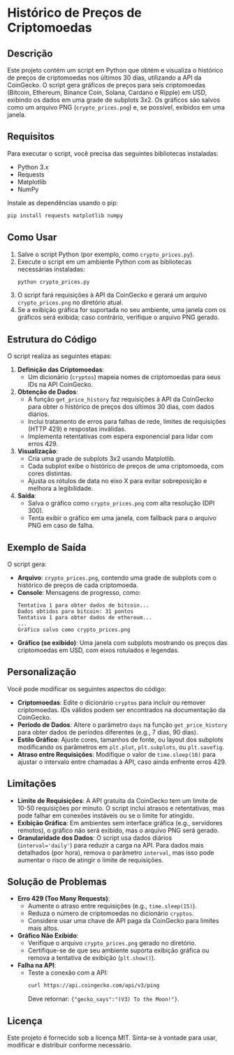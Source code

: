

# Histórico de Preços de Criptomoedas

## Descrição
Este projeto contém um script em Python que obtém e visualiza o histórico de preços de criptomoedas nos últimos 30 dias, utilizando a API da CoinGecko. O script gera gráficos de preços para seis criptomoedas (Bitcoin, Ethereum, Binance Coin, Solana, Cardano e Ripple) em USD, exibindo os dados em uma grade de subplots 3x2. Os gráficos são salvos como um arquivo PNG (`crypto_prices.png`) e, se possível, exibidos em uma janela.

## Requisitos
Para executar o script, você precisa das seguintes bibliotecas instaladas:
- Python 3.x
- Requests
- Matplotlib
- NumPy

Instale as dependências usando o pip:
```bash
pip install requests matplotlib numpy
```

## Como Usar
1. Salve o script Python (por exemplo, como `crypto_prices.py`).
2. Execute o script em um ambiente Python com as bibliotecas necessárias instaladas:
   ```bash
   python crypto_prices.py
   ```
3. O script fará requisições à API da CoinGecko e gerará um arquivo `crypto_prices.png` no diretório atual.
4. Se a exibição gráfica for suportada no seu ambiente, uma janela com os gráficos será exibida; caso contrário, verifique o arquivo PNG gerado.

## Estrutura do Código
O script realiza as seguintes etapas:
1. **Definição das Criptomoedas**:
   - Um dicionário (`cryptos`) mapeia nomes de criptomoedas para seus IDs na API CoinGecko.
2. **Obtenção de Dados**:
   - A função `get_price_history` faz requisições à API da CoinGecko para obter o histórico de preços dos últimos 30 dias, com dados diários.
   - Inclui tratamento de erros para falhas de rede, limites de requisições (HTTP 429) e respostas inválidas.
   - Implementa retentativas com espera exponencial para lidar com erros 429.
3. **Visualização**:
   - Cria uma grade de subplots 3x2 usando Matplotlib.
   - Cada subplot exibe o histórico de preços de uma criptomoeda, com cores distintas.
   - Ajusta os rótulos de data no eixo X para evitar sobreposição e melhora a legibilidade.
4. **Saída**:
   - Salva o gráfico como `crypto_prices.png` com alta resolução (DPI 300).
   - Tenta exibir o gráfico em uma janela, com fallback para o arquivo PNG em caso de falha.

## Exemplo de Saída
O script gera:
- **Arquivo**: `crypto_prices.png`, contendo uma grade de subplots com o histórico de preços de cada criptomoeda.
- **Console**: Mensagens de progresso, como:
  ```
  Tentativa 1 para obter dados de bitcoin...
  Dados obtidos para bitcoin: 31 pontos
  Tentativa 1 para obter dados de ethereum...
  ...
  Gráfico salvo como crypto_prices.png
  ```
- **Gráfico (se exibido)**: Uma janela com subplots mostrando os preços das criptomoedas em USD, com eixos rotulados e legendas.

## Personalização
Você pode modificar os seguintes aspectos do código:
- **Criptomoedas**: Edite o dicionário `cryptos` para incluir ou remover criptomoedas. IDs válidos podem ser encontrados na documentação da CoinGecko.
- **Período de Dados**: Altere o parâmetro `days` na função `get_price_history` para obter dados de períodos diferentes (e.g., 7 dias, 90 dias).
- **Estilo Gráfico**: Ajuste cores, tamanhos de fonte, ou layout dos subplots modificando os parâmetros em `plt.plot`, `plt.subplots`, ou `plt.savefig`.
- **Atraso entre Requisições**: Modifique o valor de `time.sleep(10)` para ajustar o intervalo entre chamadas à API, caso ainda enfrente erros 429.

## Limitações
- **Limite de Requisições**: A API gratuita da CoinGecko tem um limite de 10-50 requisições por minuto. O script inclui atrasos e retentativas, mas pode falhar em conexões instáveis ou se o limite for atingido.
- **Exibição Gráfica**: Em ambientes sem interface gráfica (e.g., servidores remotos), o gráfico não será exibido, mas o arquivo PNG será gerado.
- **Granularidade dos Dados**: O script usa dados diários (`interval='daily'`) para reduzir a carga na API. Para dados mais detalhados (por hora), remova o parâmetro `interval`, mas isso pode aumentar o risco de atingir o limite de requisições.

## Solução de Problemas
- **Erro 429 (Too Many Requests)**:
  - Aumente o atraso entre requisições (e.g., `time.sleep(15)`).
  - Reduza o número de criptomoedas no dicionário `cryptos`.
  - Considere usar uma chave de API paga da CoinGecko para limites mais altos.
- **Gráfico Não Exibido**:
  - Verifique o arquivo `crypto_prices.png` gerado no diretório.
  - Certifique-se de que seu ambiente suporta exibição gráfica ou remova a tentativa de exibição (`plt.show()`).
- **Falha na API**:
  - Teste a conexão com a API:
    ```bash
    curl https://api.coingecko.com/api/v3/ping
    ```
    Deve retornar: `{"gecko_says":"(V3) To the Moon!"}`.

## Licença
Este projeto é fornecido sob a licença MIT. Sinta-se à vontade para usar, modificar e distribuir conforme necessário.


